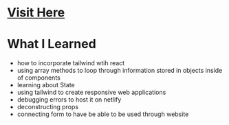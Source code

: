 # <a target="_blank" href="https://dreymoreau.netlify.app/">Visit Here</a>

# What I Learned
- how to incorporate tailwind wtih react
- using array methods to loop through information stored in objects inside of components
- learning about State
- using tailwind to create responsive web applications
- debugging errors to host it on netlify 
- deconstructing props
- connecting form to have be able to be used through website
